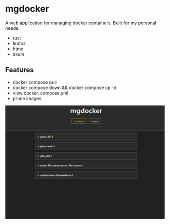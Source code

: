 # mgdocker

A web application for managing docker containers. Built for my personal needs.

- rust
- leptos
- htmx
- axum

## Features
- docker compose pull
- docker compose down && docker compose up -d
- view docker_compose.yml
- prune images

![mgdocker](./screenshots/mgdocker_animation.gif)
